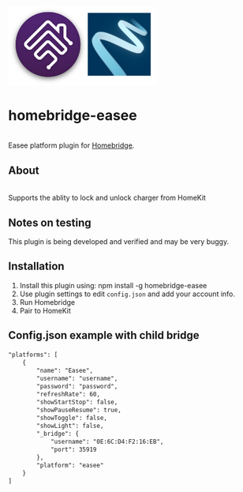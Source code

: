 <p align="left">
 <img width="300" src="logo/homebridge-easee.png" />
</p>

# homebridge-easee
<br>Easee platform plugin for [Homebridge](https://github.com/nfarina/homebridge).

## About

<br> Supports the ablity to lock and unlock charger from HomeKit

## Notes on testing

This plugin is being developed and verified and may be very buggy.

## Installation
1. Install this plugin using: npm install -g homebridge-easee
3. Use plugin settings to edit ``config.json`` and add your account info.
4. Run Homebridge
5. Pair to HomeKit

## Config.json example with child bridge
```
"platforms": [
	{
		"name": "Easee",
		"username": "username",
		"password": "password",
		"refreshRate": 60,
		"showStartStop": false,
		"showPauseResume": true,
		"showToggle": false,
		"showLight": false,
		"_bridge": {
			"username": "0E:6C:D4:F2:16:EB",
			"port": 35919
		},
		"platform": "easee"
	}
]
```
